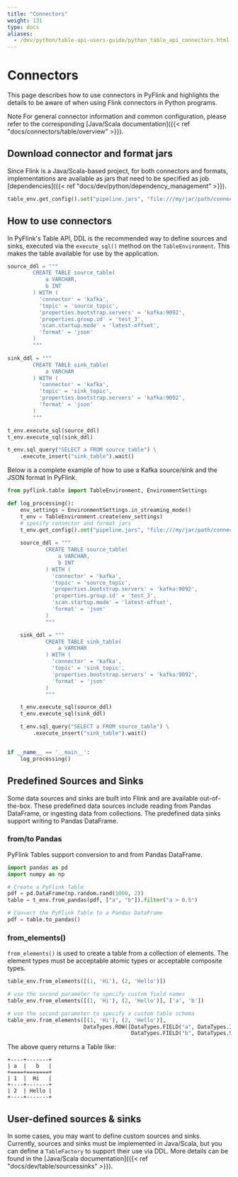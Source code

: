 ```yaml
---
title: "Connectors"
weight: 131
type: docs
aliases:
  - /dev/python/table-api-users-guide/python_table_api_connectors.html
---
```

<!--
Licensed to the Apache Software Foundation (ASF) under one
or more contributor license agreements.  See the NOTICE file
distributed with this work for additional information
regarding copyright ownership.  The ASF licenses this file
to you under the Apache License, Version 2.0 (the
"License"); you may not use this file except in compliance
with the License.  You may obtain a copy of the License at

  http://www.apache.org/licenses/LICENSE-2.0

Unless required by applicable law or agreed to in writing,
software distributed under the License is distributed on an
"AS IS" BASIS, WITHOUT WARRANTIES OR CONDITIONS OF ANY
KIND, either express or implied.  See the License for the
specific language governing permissions and limitations
under the License.
-->

# Connectors

This page describes how to use connectors in PyFlink and highlights the details to be aware of when
using Flink connectors in Python programs.

<span class="label label-info">Note</span> For general connector information and common
configuration, please refer to the corresponding [Java/Scala documentation]({{< ref "docs/connectors/table/overview" >}}). 

## Download connector and format jars

Since Flink is a Java/Scala-based project, for both connectors and formats, implementations
are available as jars that need to be specified as job [dependencies]({{< ref "docs/dev/python/dependency_management" >}}).

```python
table_env.get_config().set("pipeline.jars", "file:///my/jar/path/connector.jar;file:///my/jar/path/json.jar")
```

## How to use connectors

In PyFlink's Table API, DDL is the recommended way to define sources and sinks, executed via the
`execute_sql()` method on the `TableEnvironment`.
This makes the table available for use by the application.

```python
source_ddl = """
        CREATE TABLE source_table(
            a VARCHAR,
            b INT
        ) WITH (
          'connector' = 'kafka',
          'topic' = 'source_topic',
          'properties.bootstrap.servers' = 'kafka:9092',
          'properties.group.id' = 'test_3',
          'scan.startup.mode' = 'latest-offset',
          'format' = 'json'
        )
        """

sink_ddl = """
        CREATE TABLE sink_table(
            a VARCHAR
        ) WITH (
          'connector' = 'kafka',
          'topic' = 'sink_topic',
          'properties.bootstrap.servers' = 'kafka:9092',
          'format' = 'json'
        )
        """

t_env.execute_sql(source_ddl)
t_env.execute_sql(sink_ddl)

t_env.sql_query("SELECT a FROM source_table") \
    .execute_insert("sink_table").wait()
```

Below is a complete example of how to use a Kafka source/sink and the JSON format in PyFlink.

```python
from pyflink.table import TableEnvironment, EnvironmentSettings

def log_processing():
    env_settings = EnvironmentSettings.in_streaming_mode()
    t_env = TableEnvironment.create(env_settings)
    # specify connector and format jars
    t_env.get_config().set("pipeline.jars", "file:///my/jar/path/connector.jar;file:///my/jar/path/json.jar")
    
    source_ddl = """
            CREATE TABLE source_table(
                a VARCHAR,
                b INT
            ) WITH (
              'connector' = 'kafka',
              'topic' = 'source_topic',
              'properties.bootstrap.servers' = 'kafka:9092',
              'properties.group.id' = 'test_3',
              'scan.startup.mode' = 'latest-offset',
              'format' = 'json'
            )
            """

    sink_ddl = """
            CREATE TABLE sink_table(
                a VARCHAR
            ) WITH (
              'connector' = 'kafka',
              'topic' = 'sink_topic',
              'properties.bootstrap.servers' = 'kafka:9092',
              'format' = 'json'
            )
            """

    t_env.execute_sql(source_ddl)
    t_env.execute_sql(sink_ddl)

    t_env.sql_query("SELECT a FROM source_table") \
        .execute_insert("sink_table").wait()


if __name__ == '__main__':
    log_processing()
```

## Predefined Sources and Sinks

Some data sources and sinks are built into Flink and are available out-of-the-box.
These predefined data sources include reading from Pandas DataFrame, or ingesting data from collections.
The predefined data sinks support writing to Pandas DataFrame.

### from/to Pandas

PyFlink Tables support conversion to and from Pandas DataFrame.

```python
import pandas as pd
import numpy as np

# Create a PyFlink Table
pdf = pd.DataFrame(np.random.rand(1000, 2))
table = t_env.from_pandas(pdf, ["a", "b"]).filter("a > 0.5")

# Convert the PyFlink Table to a Pandas DataFrame
pdf = table.to_pandas()
```

### from_elements()

`from_elements()` is used to create a table from a collection of elements. The element types must
be acceptable atomic types or acceptable composite types.

```python
table_env.from_elements([(1, 'Hi'), (2, 'Hello')])

# use the second parameter to specify custom field names
table_env.from_elements([(1, 'Hi'), (2, 'Hello')], ['a', 'b'])

# use the second parameter to specify a custom table schema
table_env.from_elements([(1, 'Hi'), (2, 'Hello')],
                        DataTypes.ROW([DataTypes.FIELD("a", DataTypes.INT()),
                                       DataTypes.FIELD("b", DataTypes.STRING())]))
```

The above query returns a Table like:

```
+----+-------+
| a  |   b   |
+====+=======+
| 1  |  Hi   |
+----+-------+
| 2  | Hello |
+----+-------+
```

## User-defined sources & sinks

In some cases, you may want to define custom sources and sinks. Currently, sources and sinks must
be implemented in Java/Scala, but you can define a `TableFactory` to support their use via DDL.
More details can be found in the [Java/Scala documentation]({{< ref "docs/dev/table/sourcessinks" >}}).

